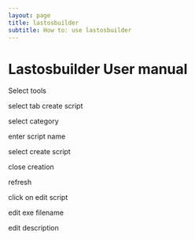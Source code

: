 ```yaml
---
layout: page
title: lastosbuilder
subtitle: How to: use lastosbuilder
---
```


# Lastosbuilder User manual


Select tools

select tab create script

select category

enter script name

select create script

close creation

refresh

click on edit script

edit exe filename

edit description


